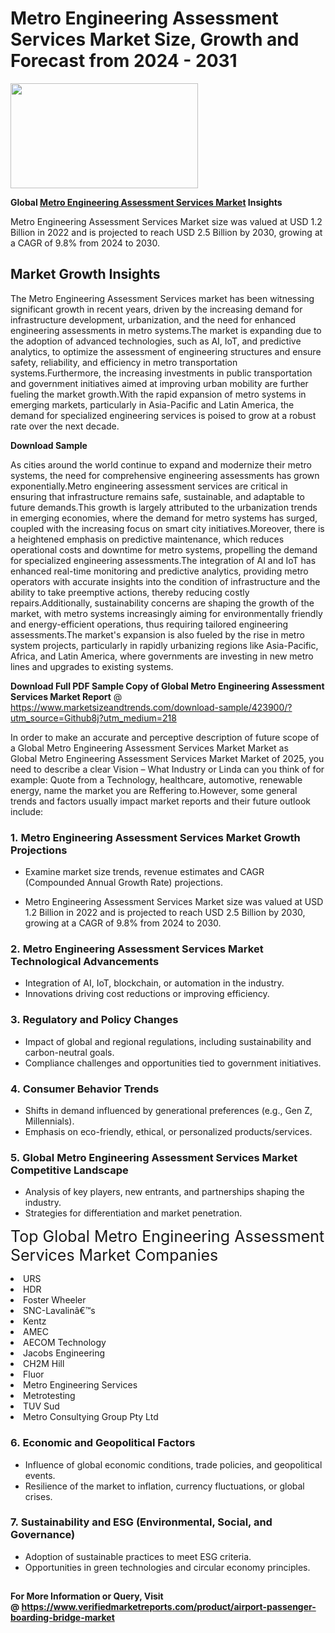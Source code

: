 <H1>Metro Engineering Assessment Services Market Size, Growth and Forecast from 2024 - 2031</H1><img class="aligncenter size-medium wp-image-584254" src="https://thirdeyenews.in/wp-content/uploads/2024/09/Global-Market-Research-300x168.jpeg" alt="" width="300" height="168" /><p><strong>Global&nbsp;<a href="https://www.marketsizeandtrends.com/download-sample/423900/?utm_source=Github8j?utm_medium=218">Metro Engineering Assessment Services Market</a> Insights</strong></p><p>Metro Engineering Assessment Services Market size was valued at USD 1.2 Billion in 2022 and is projected to reach USD 2.5 Billion by 2030, growing at a CAGR of 9.8% from 2024 to 2030.</p><p><h2>Market Growth Insights</h2> <p>The Metro Engineering Assessment Services market has been witnessing significant growth in recent years, driven by the increasing demand for infrastructure development, urbanization, and the need for enhanced engineering assessments in metro systems.The market is expanding due to the adoption of advanced technologies, such as AI, IoT, and predictive analytics, to optimize the assessment of engineering structures and ensure safety, reliability, and efficiency in metro transportation systems.Furthermore, the increasing investments in public transportation and government initiatives aimed at improving urban mobility are further fueling the market growth.With the rapid expansion of metro systems in emerging markets, particularly in Asia-Pacific and Latin America, the demand for specialized engineering services is poised to grow at a robust rate over the next decade.</p> <p><strong>Download Sample</strong></p> <p>As cities around the world continue to expand and modernize their metro systems, the need for comprehensive engineering assessments has grown exponentially.Metro engineering assessment services are critical in ensuring that infrastructure remains safe, sustainable, and adaptable to future demands.This growth is largely attributed to the urbanization trends in emerging economies, where the demand for metro systems has surged, coupled with the increasing focus on smart city initiatives.Moreover, there is a heightened emphasis on predictive maintenance, which reduces operational costs and downtime for metro systems, propelling the demand for specialized engineering assessments.The integration of AI and IoT has enhanced real-time monitoring and predictive analytics, providing metro operators with accurate insights into the condition of infrastructure and the ability to take preemptive actions, thereby reducing costly repairs.Additionally, sustainability concerns are shaping the growth of the market, with metro systems increasingly aiming for environmentally friendly and energy-efficient operations, thus requiring tailored engineering assessments.The market's expansion is also fueled by the rise in metro system projects, particularly in rapidly urbanizing regions like Asia-Pacific, Africa, and Latin America, where governments are investing in new metro lines and upgrades to existing systems.</p> <p><span class=""><strong>Download Full PDF Sample Copy of Global Metro Engineering Assessment Services Market Report</strong> @ <a href="https://www.marketsizeandtrends.com/download-sample/423900/?utm_source=Github8j?utm_medium=218" target="_blank">https://www.marketsizeandtrends.com/download-sample/423900/?utm_source=Github8j?utm_medium=218</a></span></p><p>In order to make an accurate and perceptive description of future scope of a Global&nbsp;Metro Engineering Assessment Services Market Market as Global&nbsp;Metro Engineering Assessment Services Market Market of 2025, you need to describe a clear Vision &ndash; What Industry or Linda can you think of for example: Quote from a Technology, healthcare, automotive, renewable energy, name the market you are Reffering to.However, some general trends and factors usually impact market reports and their future outlook include:</p><h3>1.&nbsp;<strong>Metro Engineering Assessment Services Market Growth Projections</strong></h3><ul><li>Examine market size trends, revenue estimates and CAGR (Compounded Annual Growth Rate) projections.</li><li><p>Metro Engineering Assessment Services Market size was valued at USD 1.2 Billion in 2022 and is projected to reach USD 2.5 Billion by 2030, growing at a CAGR of 9.8% from 2024 to 2030.</p></li></ul><h3>2.&nbsp;<strong>Metro Engineering Assessment Services Market Technological Advancements</strong></h3><ul><li>Integration of AI, IoT, blockchain, or automation in the industry.</li><li>Innovations driving cost reductions or improving efficiency.</li></ul><h3>3.&nbsp;<strong>Regulatory and Policy Changes</strong></h3><ul><li>Impact of global and regional regulations, including sustainability and carbon-neutral goals.</li><li>Compliance challenges and opportunities tied to government initiatives.</li></ul><h3>4.&nbsp;<strong>Consumer Behavior Trends</strong></h3><ul><li>Shifts in demand influenced by generational preferences (e.g., Gen Z, Millennials).</li><li>Emphasis on eco-friendly, ethical, or personalized products/services.</li></ul><h3>5.&nbsp;<strong>Global Metro Engineering Assessment Services Market Competitive Landscape</strong></h3><ul><li>Analysis of key players, new entrants, and partnerships shaping the industry.</li><li>Strategies for differentiation and market penetration.</li></ul><p data-pm-slice="1 1 []"><span style="color: inherit; font-family: inherit; font-size: 25px;">Top Global Metro Engineering Assessment Services Market Companies</span></p><div class="" data-test-id=""><p><li>URS</li><li> HDR</li><li> Foster Wheeler</li><li> SNC-Lavalinâ€™s</li><li> Kentz</li><li> AMEC</li><li> AECOM Technology</li><li> Jacobs Engineering</li><li> CH2M Hill</li><li> Fluor</li><li> Metro Engineering Services</li><li> Metrotesting</li><li> TUV Sud</li><li> Metro Consultying Group Pty Ltd</li></p></div><h3>6.&nbsp;<strong>Economic and Geopolitical Factors</strong></h3><ul><li>Influence of global economic conditions, trade policies, and geopolitical events.</li><li>Resilience of the market to inflation, currency fluctuations, or global crises.</li></ul><h3>7.&nbsp;<strong>Sustainability and ESG (Environmental, Social, and Governance)</strong></h3><ul><li>Adoption of sustainable practices to meet ESG criteria.</li><li>Opportunities in green technologies and circular economy principles.</li></ul><h2><strong style="font-size: 14px;">For More Information or Query, Visit @&nbsp;</strong><a style="background-color: #ffffff; font-size: 14px;" href="https://www.marketsizeandtrends.com/report/metro-engineering-assessment-services-market/" target="_blank">https://www.verifiedmarketreports.com/product/airport-passenger-boarding-bridge-market</a></h2>